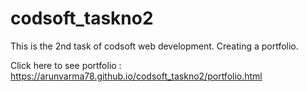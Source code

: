 # codsoft_taskno2
This is the 2nd task of codsoft web development. Creating a portfolio.

Click here to see portfolio : https://arunvarma78.github.io/codsoft_taskno2/portfolio.html

